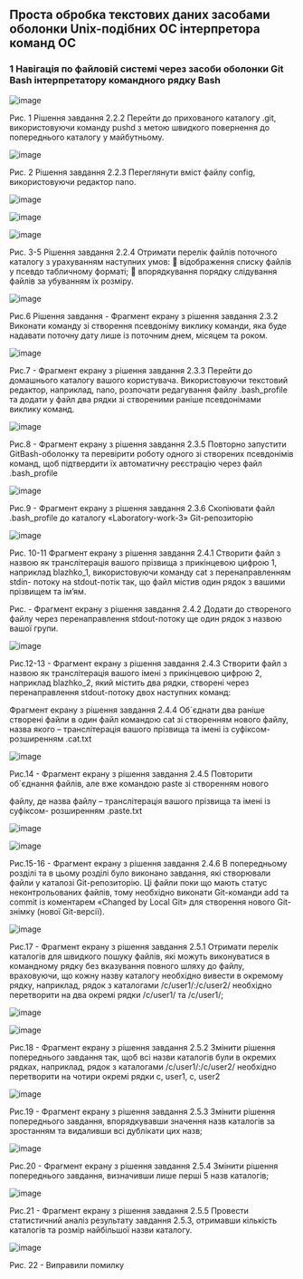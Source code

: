 ## Проста обробка текстових даних засобами оболонки Unix-подібних ОС інтерпретора команд ОС
### 1 Навігація по файловій системі через засоби оболонки Git Bash інтерпретатору командного рядку Bash

![image](https://github.com/KDVDimak/WebAR-Template-/assets/162099821/8c300e30-736b-4e70-9213-e0c2564bfa2e)


Рис. 1 Рішення завдання 2.2.2 Перейти до прихованого каталогу .git, використовуючи команду pushd з метою
швидкого повернення до попереднього каталогу у майбутньому.

![image](https://github.com/KDVDimak/WebAR-Template-/assets/162099821/9f3b2980-3676-480c-9d58-416f3644f7c4)

Рис. 2 Рішення завдання 2.2.3 Переглянути вміст файлу config, використовуючи редактор nano.

![image](https://github.com/KDVDimak/WebAR-Template-/assets/162099821/97e9330c-04cc-411b-a063-808ce6c4cfe3)

![image](https://github.com/KDVDimak/WebAR-Template-/assets/162099821/0d63b4de-1c39-440f-81a8-1042fed50a87)

![image](https://github.com/KDVDimak/WebAR-Template-/assets/162099821/e7ab1137-315d-49b2-bf9c-a67163c7d3e9)

Рис. 3-5 Рішення завдання 2.2.4 Отримати перелік файлів поточного каталогу з урахуванням наступних умов:
 відображення списку файлів у псевдо табличному форматі;
 впорядкування порядку слідування файлів за убуванням їх розміру.

![image](https://github.com/KDVDimak/WebAR-Template-/assets/162099821/82c549f2-eec6-4ac1-bb2e-cde10972a39c)

Рис.6 Рішення завдання - Фрагмент екрану з рішення завдання 2.3.2 Виконати команду зі створення псевдоніму виклику команди, яка буде надавати поточну дату лише із поточним днем, місяцем та роком.

![image](https://github.com/KDVDimak/WebAR-Template-/assets/162099821/595bd82b-cdf5-4bfe-9111-a034cb24fa94)

Рис.7 - Фрагмент екрану з рішення завдання 2.3.3 Перейти до домашнього каталогу вашого користувача. Використовуючи
текстовий редактор, наприклад, nano, розпочати редагування файлу .bash_profile та додати у
файл два рядки зі створеними раніше псевдонімами виклику команд. 

![image](https://github.com/KDVDimak/WebAR-Template-/assets/162099821/bfd88e36-f808-4bf1-8b95-0b7265360fa3)

Рис.8 - Фрагмент екрану з рішення завдання 2.3.5 Повторно запустити GitBash-оболонку та перевірити роботу одного зі створених
псевдонімів команд, щоб підтвердити їх автоматичну реєстрацію через файл .bash_profile

![image](https://github.com/KDVDimak/WebAR-Template-/assets/162099821/af36e990-6eba-498f-a64e-3efc246242d9)

Рис.9 - Фрагмент екрану з рішення завдання 2.3.6 Скопіювати файл .bash_profile до каталогу «Laboratory-work-3» Git-репозиторію

![image](https://github.com/KDVDimak/WebAR-Template-/assets/162099821/836312be-686e-41fd-b512-1cbb37ba3a55)

Рис. 10-11 Фрагмент екрану з рішення завдання 2.4.1 Створити файл з назвою як транслітерація вашого прізвища з прикінцевою цифрою 1, наприклад blazhko_1, використовуючи команду cat з перенаправленням stdin-
потоку на stdout-потік так, що файл містив один рядок з вашими прізвищем та ім’ям.

Рис. - Фрагмент екрану з рішення завдання 2.4.2 Додати до створеного файлу через перенаправлення stdout-потоку ще один
рядок з назвою вашої групи.

![image](https://github.com/KDVDimak/WebAR-Template-/assets/162099821/3419749c-756e-458c-8dce-f9797f8aed37)

Рис.12-13 - Фрагмент екрану з рішення завдання 2.4.3 Створити файл з назвою як транслітерація вашого імені з прикінцевою цифрою
2, наприклад blazhko_2, який містить два рядки, створені через перенаправлення stdout-потоку
двох наступних команд:

Фрагмент екрану з рішення завдання 2.4.4 Об`єднати два раніше створені файли в один файл командою cat зі створенням
нового файлу, назва якого – транслітерація вашого прізвища та імені із суфіксом-
розширенням .cat.txt

![image](https://github.com/KDVDimak/WebAR-Template-/assets/162099821/dec4181d-20c7-450c-80c5-11254b493397)

Рис.14 - Фрагмент екрану з рішення завдання 2.4.5 Повторити об`єднання файлів, але вже командою paste зі створенням нового

файлу, де назва файлу – транслітерація вашого прізвища та імені із суфіксом-
розширенням .paste.txt

![image](https://github.com/KDVDimak/WebAR-Template-/assets/162099821/f60fcea9-7635-44dc-95f8-da1fa83bb465)

![image](https://github.com/KDVDimak/WebAR-Template-/assets/162099821/d1afed3c-b097-4e20-9909-48688def8274)

Рис.15-16 - Фрагмент екрану з рішення завдання 2.4.6 В попередньому розділі та в цьому розділі було виконано завдання, які
створювали файли у каталозі Git-репозиторію. Ці файли поки що мають статус
неконтрольованих файлів, тому необхідно виконати Git-команди add та commit із коментарем
«Changed by Local Git» для створення нового Git-знімку (нової Git-версії).

![image](https://github.com/KDVDimak/WebAR-Template-/assets/162099821/c4a8f2da-30b3-43bc-bdac-7251fd1aeb84)

Рис.17 - Фрагмент екрану з рішення завдання 2.5.1 Отримати перелік каталогів для швидкого пошуку файлів, які можуть
виконуватися в командному рядку без вказування повного шляху до файлу, враховуючи, що
кожну назву каталогу необхідно вивести в окремому рядку, наприклад, рядок з каталогами
/c/user1/:/c/user2/ необхідно перетворити на два окремі рядки /c/user1/ та /c/user1/;

![image](https://github.com/KDVDimak/WebAR-Template-/assets/162099821/46b468df-0b56-43d2-8841-3b091272c3a8)

![image](https://github.com/KDVDimak/WebAR-Template-/assets/162099821/64033717-d90a-4cbe-89d2-3be5368ba1ea)

Рис.18 - Фрагмент екрану з рішення завдання 2.5.2 Змінити рішення попереднього завдання так, щоб всі назви каталогів були в
окремих рядках, наприклад, рядок з каталогами /c/user1/:/c/user2/ необхідно перетворити на
чотири окремі рядки c, user1, c, user2

![image](https://github.com/KDVDimak/WebAR-Template-/assets/162099821/25356a51-843a-4299-8260-da1b2855eaee)

Рис.19 - Фрагмент екрану з рішення завдання 2.5.3 Змінити рішення попереднього завдання, впорядкувавши значення назв
каталогів за зростанням та видаливши всі дублікати цих назв;

![image](https://github.com/KDVDimak/WebAR-Template-/assets/162099821/22f65b4b-2aec-46a9-b3a4-ce825d69471f)

Рис.20 - Фрагмент екрану з рішення завдання 2.5.4 Змінити рішення попереднього завдання, визначивши лише перші 5 назв
каталогів;

![image](https://github.com/KDVDimak/WebAR-Template-/assets/162099821/6d9a6912-1b16-4ca0-b4bf-6e3fcb7f0fce)

Рис.21 - Фрагмент екрану з рішення завдання 2.5.5 Провести статистичний аналіз результату завдання 2.5.3, отримавши кількість
каталогів та розмір найбільшої назви каталогу.

![image](https://github.com/KDVDimak/WebAR-Template-/assets/162099821/9901d0a9-e2e9-4fdf-a16a-358d280aa850)

Рис. 22 - Виправили помилку




